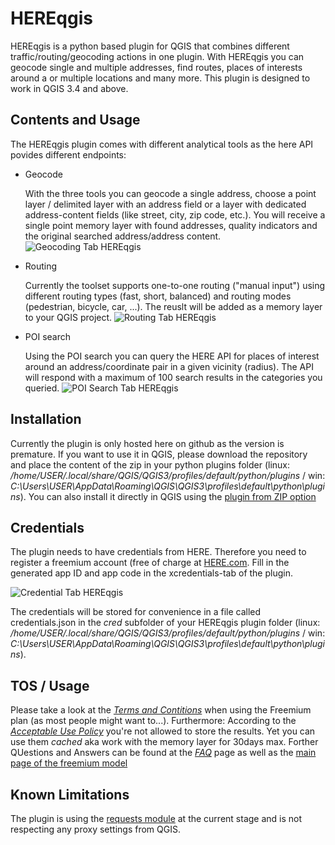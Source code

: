 # HEREqgis
HEREqgis is a python based plugin for QGIS that combines different traffic/routing/geocoding actions in one plugin. 
With HEREqgis you can geocode single and multiple addresses, find routes, places of interests around a or multiple locations and many more.
This plugin is designed to work in QGIS 3.4 and above.

## Contents and Usage
The HEREqgis plugin comes with different analytical tools as the here API povides different endpoints:
+ Geocode

   With the three tools you can geocode a single address, choose a point layer / delimited layer with an address field or a layer with dedicated address-content fields (like street, city, zip code, etc.). You will receive a single point memory layer with found addresses, quality indicators and the original searched address/address content.
   ![Geocoding Tab HEREqgis](https://i.imgur.com/IC0Z7B7.png)
+ Routing

   Currently the toolset supports one-to-one routing ("manual input") using different routing types (fast, short, balanced) and routing modes (pedestrian, bicycle, car, ...). The reuslt will be added as a memory layer to your QGIS project.
   ![Routing Tab HEREqgis](https://i.imgur.com/wzydRrk.png)
+ POI search

   Using the POI search you can query the HERE API for places of interest around an address/coordinate pair in a given vicinity (radius). The API will respond with a maximum of 100 search results in the categories you queried.
   ![POI Search Tab HEREqgis](https://i.imgur.com/2mzqDDw.png)
   
## Installation
Currently the plugin is only hosted here on github as the version is premature. 
If you want to use it in QGIS, please download the repository and place the content of the zip in your python plugins folder (linux: */home/USER/.local/share/QGIS/QGIS3/profiles/default/python/plugins* / win: *C:\Users\USER\AppData\Roaming\QGIS\QGIS3\profiles\default\python\plugins*). You can also install it directly in QGIS using the [plugin from ZIP option](https://gis.stackexchange.com/questions/302196/downloading-and-saving-plugins-for-qgis-3-4)

## Credentials
The plugin needs to have credentials from HERE. Therefore you need to register a freemium account (free of charge at [HERE.com](https://developer.here.com/). 
Fill in the generated app ID and app code in the xcredentials-tab of the plugin.

![Credential Tab HEREqgis](https://i.imgur.com/8kOkAHD.png)

The credentials will be stored for convenience in a file called credentials.json in the *cred* subfolder of your HEREqgis plugin folder (linux: */home/USER/.local/share/QGIS/QGIS3/profiles/default/python/plugins* / win: *C:\Users\USER\AppData\Roaming\QGIS\QGIS3\profiles\default\python\plugins*). 

## TOS / Usage
Please take a look at the [*Terms and Contitions*](https://developer.here.com/terms-and-conditions) when using the Freemium plan (as most people might want to...).
Furthermore:
According to the [*Acceptable Use Policy*](https://legal.here.com/en-gb/terms/acceptable-use-policy) you're not allowed to store the results. Yet you can use them *cached* aka work with the memory layer for 30days max.
Forther QUestions and Answers can be found at the [*FAQ*](https://developer.here.com/faqs) page as well as the [main page of the freemium model](https://go.engage.here.com/freemium)

## Known Limitations
The plugin is using the [requests module](http://docs.python-requests.org/en/master/) at the current stage and is not respecting any proxy settings from QGIS.
